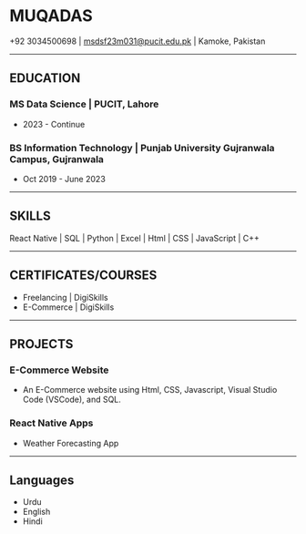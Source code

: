 # MUQADAS

+92 3034500698 \| msdsf23m031@pucit.edu.pk \| Kamoke, Pakistan

------------------------------------------------------------------------

## EDUCATION

### MS Data Science \| PUCIT, Lahore

-   2023 - Continue

### BS Information Technology \| Punjab University Gujranwala Campus, Gujranwala

-   Oct 2019 - June 2023

------------------------------------------------------------------------

## SKILLS

React Native \| SQL \| Python \| Excel \| Html \| CSS \| JavaScript \| C++

------------------------------------------------------------------------

## CERTIFICATES/COURSES

-   Freelancing \| DigiSkills
-   E-Commerce  \| DigiSkills

------------------------------------------------------------------------

## PROJECTS

### E-Commerce Website
-   An E-Commerce website using
    Html, CSS, Javascript, Visual Studio Code (VSCode), and SQL.

### React Native Apps

-   Weather Forecasting App 

------------------------------------------------------------------------

## Languages

-   Urdu 
-   English 
-   Hindi


```python

```
